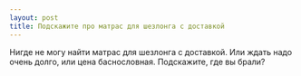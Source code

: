 ```yaml
---
layout: post 
title: Подскажите про матрас для шезлонга с доставкой 
--- 
```

Нигде не могу найти матрас для шезлонга с доставкой. Или ждать надо очень долго, или цена баснословная. Подскажите, где вы брали?